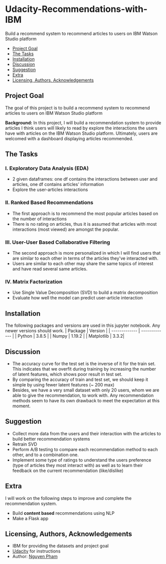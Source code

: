 # Udacity-Recommendations-with-IBM
Build a recommend system to recommend articles to users on IBM Watson Studio platform
- [Project Goal](#Project-Goal)
- [The Tasks](#Tasks)
- [Installation](#Installation)
- [Discussion](#Discussion)
- [Suggestion](#Suggestion)
- [Extra](#Extra)
- [Licensing, Authors, Acknowledgements](#License)

## Project Goal <a name="Project-Goal"></a>
The goal of this project is to build a recommend system to recommend articles to users on IBM Watson Studio platform

**Background:** In this project, I will build a recommendation system to provide articles I think users will likely to read by explore the interactions the users have with articles on the IBM Watson Studio platform. Ultimately, users are welcomed with a dashboard displaying articles recommended.


## The Tasks <a name="Tasks"></a>
### I. Exploratory Data Analysis (EDA) 
- 2 given dataframes: one df contains the interactions between user and articles, one df contains articles' information
- Explore the user-articles interactions

### II. Ranked Based Recommendations 
- The first approach is to recommend the most popular articles based on the number of interactions
- There is no rating on articles, thus it is assumed that articles with most interactions (most viewed) are amongst the popular. 

### III. User-User Based Collaborative Filtering
- The second approach is more personalized in which I will find users that are similar to each other in terms of the articles they've interacted with.
- Users are similar to each other may share the same topics of interest and have read several same articles.

### IV. Matrix Factorization
- Use Single Value Decomposition (SVD) to build a matrix decomposition
- Evaluate how well the model can predict user-article interaction

## Installation <a name="Installation"></a>
The following packages and versions are used in this jupyter notebook. Any newer versions should work. 
| Package  | Version |
| ------------- | ------------- |
| Python  | 3.8.5  |
| Numpy   | 1.19.2 |
| Matplotlib | 3.3.2|


## Discussion <a name="Discussion"></a>
- The accuracy curve for the test set is the inverse of it for the train set. This indicates that we overfit during training by increasing the number of latent features, which shows poor result in test set.
- By comparing the accuracy of train and test set, we should keep it simple by using fewer latent features (~ 200 max)
- Besides, we have a very small dataset with only 20 users, whom we are able to give the recommendation, to work with. Any recommendation methods seem to have its own drawback to meet the expectation at this moment.

## Suggestion <a name="Suggestion"></a>
- Collect more data from the users and their interaction with the articles to build better recommendation systems
- Retrain SVD
- Perform A/B testing to compare each recommendation method to each other, and to a combination one.
- Implement some type of ratings to understand the users preference (type of articles they most interact with) as well as to learn their feedback on the current recommendation (like/dislike)

## Extra <a name="Extra"></a>
I will work on the following steps to improve and complete the recommendation system.
- Build **content based** recommendations using NLP
- Make a Flask app

## Licensing, Authors, Acknowledgements <a name="License"></a>
* IBM for providing the datasets and project goal
* [Udacity](https://www.udacity.com/) for instructions
* Author: [Nguyen Pham](https://github.com/Az-otrope)

